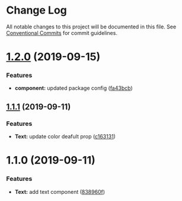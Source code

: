 # Change Log

All notable changes to this project will be documented in this file.
See [Conventional Commits](https://conventionalcommits.org) for commit guidelines.

# [1.2.0](https://github.com/karthikbalajikb/KB-TechSpace-Component-Library/compare/@kb-techspace-org/text@1.1.1...@kb-techspace-org/text@1.2.0) (2019-09-15)

### Features

- **component:** updated package config ([fa43bcb](https://github.com/karthikbalajikb/KB-TechSpace-Component-Library/commit/fa43bcb))

## [1.1.1](https://github.com/karthikbalajikb/KB-TechSpace-Component-Library/compare/@kb-techspace-org/text@1.1.0...@kb-techspace-org/text@1.1.1) (2019-09-11)

### Features

- **Text:** update color deafult prop ([c163131](https://github.com/karthikbalajikb/KB-TechSpace-Component-Library/commit/c163131))

# 1.1.0 (2019-09-11)

### Features

- **Text:** add text component ([838960f](https://github.com/karthikbalajikb/KB-TechSpace-Component-Library/commit/838960f))
